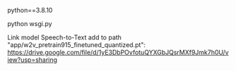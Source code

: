 python==3.8.10

python wsgi.py

Link model Speech-to-Text add to path "app/w2v_pretrain915_finetuned_quantized.pt":
https://drive.google.com/file/d/1yE3DbPOvfotuQYXGbJQsrMXf9Jmk7h0U/view?usp=sharing